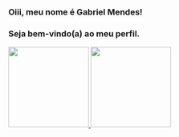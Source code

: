 ### Oiii, meu nome é Gabriel Mendes!
### Seja bem-vindo(a) ao meu perfil. 

<div>
  <a href="https://github.com/omgitsgm">
  <img height="160em" src="https://github-readme-stats.vercel.app/api?username=omgitsgm&show_icons=true&theme=dark&include_all_commits=true&count_private=true"/>
  <img height="160em" src="https://github-readme-stats.vercel.app/api/top-langs/?username=omgitsgm&layout=compact&langs_count=7&theme=dark"/>
</div>
